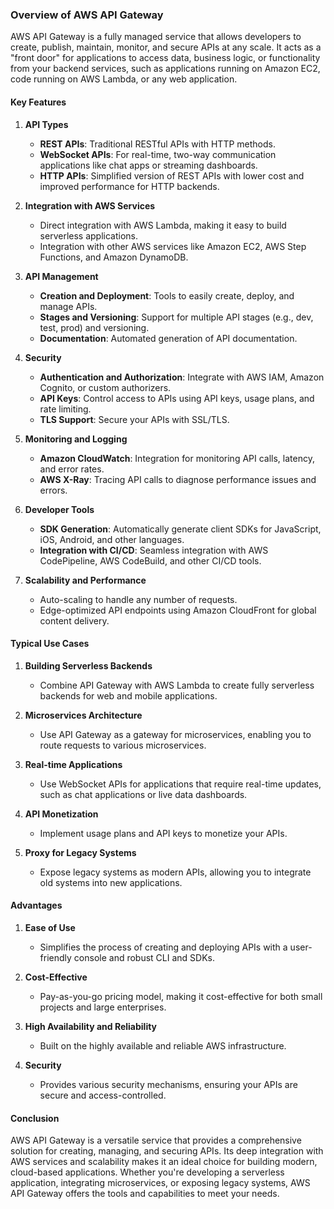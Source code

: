 ### Overview of AWS API Gateway

AWS API Gateway is a fully managed service that allows developers to create, publish, maintain, monitor, and secure APIs at any scale. It acts as a "front door" for applications to access data, business logic, or functionality from your backend services, such as applications running on Amazon EC2, code running on AWS Lambda, or any web application.

#### Key Features

1. **API Types**
   - **REST APIs**: Traditional RESTful APIs with HTTP methods.
   - **WebSocket APIs**: For real-time, two-way communication applications like chat apps or streaming dashboards.
   - **HTTP APIs**: Simplified version of REST APIs with lower cost and improved performance for HTTP backends.

2. **Integration with AWS Services**
   - Direct integration with AWS Lambda, making it easy to build serverless applications.
   - Integration with other AWS services like Amazon EC2, AWS Step Functions, and Amazon DynamoDB.

3. **API Management**
   - **Creation and Deployment**: Tools to easily create, deploy, and manage APIs.
   - **Stages and Versioning**: Support for multiple API stages (e.g., dev, test, prod) and versioning.
   - **Documentation**: Automated generation of API documentation.

4. **Security**
   - **Authentication and Authorization**: Integrate with AWS IAM, Amazon Cognito, or custom authorizers.
   - **API Keys**: Control access to APIs using API keys, usage plans, and rate limiting.
   - **TLS Support**: Secure your APIs with SSL/TLS.

5. **Monitoring and Logging**
   - **Amazon CloudWatch**: Integration for monitoring API calls, latency, and error rates.
   - **AWS X-Ray**: Tracing API calls to diagnose performance issues and errors.

6. **Developer Tools**
   - **SDK Generation**: Automatically generate client SDKs for JavaScript, iOS, Android, and other languages.
   - **Integration with CI/CD**: Seamless integration with AWS CodePipeline, AWS CodeBuild, and other CI/CD tools.

7. **Scalability and Performance**
   - Auto-scaling to handle any number of requests.
   - Edge-optimized API endpoints using Amazon CloudFront for global content delivery.

#### Typical Use Cases

1. **Building Serverless Backends**
   - Combine API Gateway with AWS Lambda to create fully serverless backends for web and mobile applications.

2. **Microservices Architecture**
   - Use API Gateway as a gateway for microservices, enabling you to route requests to various microservices.

3. **Real-time Applications**
   - Use WebSocket APIs for applications that require real-time updates, such as chat applications or live data dashboards.

4. **API Monetization**
   - Implement usage plans and API keys to monetize your APIs.

5. **Proxy for Legacy Systems**
   - Expose legacy systems as modern APIs, allowing you to integrate old systems into new applications.

#### Advantages

1. **Ease of Use**
   - Simplifies the process of creating and deploying APIs with a user-friendly console and robust CLI and SDKs.

2. **Cost-Effective**
   - Pay-as-you-go pricing model, making it cost-effective for both small projects and large enterprises.

3. **High Availability and Reliability**
   - Built on the highly available and reliable AWS infrastructure.

4. **Security**
   - Provides various security mechanisms, ensuring your APIs are secure and access-controlled.

#### Conclusion

AWS API Gateway is a versatile service that provides a comprehensive solution for creating, managing, and securing APIs. Its deep integration with AWS services and scalability makes it an ideal choice for building modern, cloud-based applications. Whether you're developing a serverless application, integrating microservices, or exposing legacy systems, AWS API Gateway offers the tools and capabilities to meet your needs.

